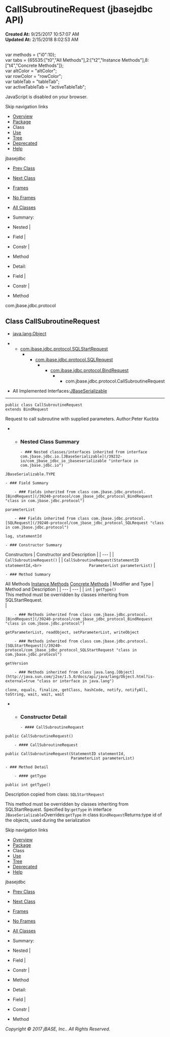 # CallSubroutineRequest (jbasejdbc   API)

**Created At:** 9/25/2017 10:57:07 AM  
**Updated At:** 2/15/2018 8:02:53 AM  

<!--<br>    try {<br>        if (location.href.indexOf('is-external=true') == -1) {<br>            parent.document.title="CallSubroutineRequest (jbasejdbc   API)";<br>        }<br>    }<br>    catch(err) {<br>    }<br>//--><br>var methods = {"i0":10};<br>var tabs = {65535:["t0","All Methods"],2:["t2","Instance Methods"],8:["t4","Concrete Methods"]};<br>var altColor = "altColor";<br>var rowColor = "rowColor";<br>var tableTab = "tableTab";<br>var activeTableTab = "activeTableTab";
JavaScript is disabled on your browser.

Skip navigation links

- [Overview](../../../../overview-summary.html)
- [Package](/39240-protocol/com_jbase_jdbc_protocol_package-summary)
- Class
- [Use](/39241-class-use/com_jbase_jdbc_protocol_class-use_callsubroutinerequest)
- [Tree](/39240-protocol/com_jbase_jdbc_protocol_package-tree)
- [Deprecated](../../../../deprecated-list.html)
- [Help](../../../../help-doc.html)


jbasejdbc <br>

- [Prev Class](/39240-protocol/com_jbase_jdbc_protocol_BindRequest "class in com.jbase.jdbc.protocol")
- [Next Class](/39240-protocol/com_jbase_jdbc_protocol_CompileAndExecuteRequest "class in com.jbase.jdbc.protocol")


- [Frames](../../../../index.html?com/jbase/jdbc/protocol//39240-protocol/com_jbase_jdbc_protocol_CallSubroutineRequest)
- [No Frames](/39240-protocol/com_jbase_jdbc_protocol_CallSubroutineRequest)


- [All Classes](../../../../allclasses-noframe.html)


<!--<br>  allClassesLink = document.getElementById("allclasses\_navbar\_top");<br>  if(window==top) {<br>    allClassesLink.style.display = "block";<br>  }<br>  else {<br>    allClassesLink.style.display = "none";<br>  }<br>  //-->

- Summary:
- Nested |
- Field |
- Constr |
- Method


- Detail:
- Field |
- Constr |
- Method

com.jbase.jdbc.protocol

## Class CallSubroutineRequest

- [java.lang.Object](http://java.sun.com/j2se/1.5.0/docs/api/java/lang/Object.html?is-external=true "class or interface in java.lang")
- - [com.jbase.jdbc.protocol.SQLStartRequest](/39240-protocol/com_jbase_jdbc_protocol_SQLStartRequest "class in com.jbase.jdbc.protocol")
    - - [com.jbase.jdbc.protocol.SQLRequest](/39240-protocol/com_jbase_jdbc_protocol_SQLRequest "class in com.jbase.jdbc.protocol")
        - - [com.jbase.jdbc.protocol.BindRequest](/39240-protocol/com_jbase_jdbc_protocol_BindRequest "class in com.jbase.jdbc.protocol")
            - - com.jbase.jdbc.protocol.CallSubroutineRequest


- All Implemented Interfaces:[JBaseSerializable](/39232-io/com_jbase_jdbc_io_jbaseserializable "interface in com.jbase.jdbc.io")
* * *


```
public class CallSubroutineRequest
extends BindRequest
```

Request to call subroutine with supplied parameters.
Author:Peter Kucbta

- - ### Nested Class Summary

        - ### Nested classes/interfaces inherited from interface com.jbase.jdbc.io.[JBaseSerializable](/39232-io/com_jbase_jdbc_io_jbaseserializable "interface in com.jbase.jdbc.io")
`JBaseSerializable.TYPE`


    - ### Field Summary

        - ### Fields inherited from class com.jbase.jdbc.protocol.[BindRequest](/39240-protocol/com_jbase_jdbc_protocol_BindRequest "class in com.jbase.jdbc.protocol")
`parameterList`


        - ### Fields inherited from class com.jbase.jdbc.protocol.[SQLRequest](/39240-protocol/com_jbase_jdbc_protocol_SQLRequest "class in com.jbase.jdbc.protocol")
`log, statementId`


    - ### Constructor Summary


Constructors | Constructor and Description |
| --- |
| `CallSubroutineRequest()`  |
| `CallSubroutineRequest(StatementID statementId,<br>                     ParameterList parameterList)`  |


    - ### Method Summary


All Methods [Instance Methods](javascript:show%282%29;) [Concrete Methods](javascript:show%288%29;) | Modifier and Type | Method and Description |
| --- | --- |
| `int` | `getType()`<br>This method must be overridden by classes inheriting from SQLStartRequest.<br> |


        - ### Methods inherited from class com.jbase.jdbc.protocol.[BindRequest](/39240-protocol/com_jbase_jdbc_protocol_BindRequest "class in com.jbase.jdbc.protocol")
`getParameterList, readObject, setParameterList, writeObject`


        - ### Methods inherited from class com.jbase.jdbc.protocol.[SQLStartRequest](/39240-protocol/com_jbase_jdbc_protocol_SQLStartRequest "class in com.jbase.jdbc.protocol")
`getVersion`


        - ### Methods inherited from class java.lang.[Object](http://java.sun.com/j2se/1.5.0/docs/api/java/lang/Object.html?is-external=true "class or interface in java.lang")
`clone, equals, finalize, getClass, hashCode, notify, notifyAll, toString, wait, wait, wait`

- - ### Constructor Detail

        - #### CallSubroutineRequest

```
public CallSubroutineRequest()
```


        - #### CallSubroutineRequest

```
public CallSubroutineRequest(StatementID statementId,
                             ParameterList parameterList)
```


    - ### Method Detail

        - #### getType

```
public int getType()
```

Description copied from class: `SQLStartRequest`

This method must be overridden by classes inheriting from SQLStartRequest.
Specified by:`getType` in interface `JBaseSerializable`Overrides:`getType` in class `BindRequest`Returns:type id of the objects, used during the serialization

Skip navigation links

- [Overview](../../../../overview-summary.html)
- [Package](/39240-protocol/com_jbase_jdbc_protocol_package-summary)
- Class
- [Use](/39241-class-use/com_jbase_jdbc_protocol_class-use_callsubroutinerequest)
- [Tree](/39240-protocol/com_jbase_jdbc_protocol_package-tree)
- [Deprecated](../../../../deprecated-list.html)
- [Help](../../../../help-doc.html)


jbasejdbc <br>

- [Prev Class](/39240-protocol/com_jbase_jdbc_protocol_BindRequest "class in com.jbase.jdbc.protocol")
- [Next Class](/39240-protocol/com_jbase_jdbc_protocol_CompileAndExecuteRequest "class in com.jbase.jdbc.protocol")


- [Frames](../../../../index.html?com/jbase/jdbc/protocol//39240-protocol/com_jbase_jdbc_protocol_CallSubroutineRequest)
- [No Frames](/39240-protocol/com_jbase_jdbc_protocol_CallSubroutineRequest)


- [All Classes](../../../../allclasses-noframe.html)


<!--<br>  allClassesLink = document.getElementById("allclasses\_navbar\_bottom");<br>  if(window==top) {<br>    allClassesLink.style.display = "block";<br>  }<br>  else {<br>    allClassesLink.style.display = "none";<br>  }<br>  //-->

- Summary:
- Nested |
- Field |
- Constr |
- Method


- Detail:
- Field |
- Constr |
- Method

*Copyright © 2017 jBASE, Inc.. All Rights Reserved.*
